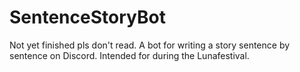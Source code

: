 # SentenceStoryBot
Not yet finished pls don't read. A bot for writing a story sentence by sentence on Discord. Intended for during the Lunafestival.

